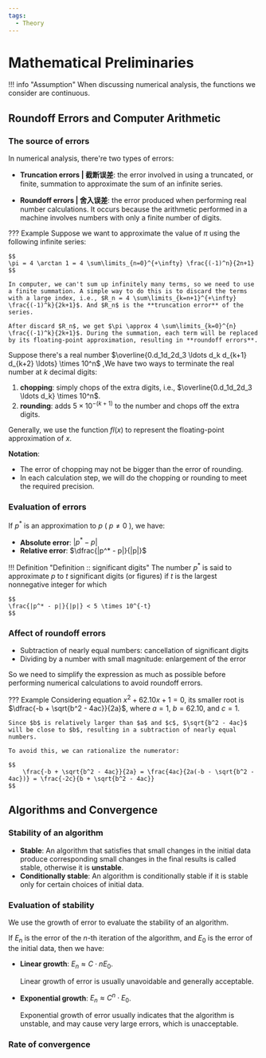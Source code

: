 ```yaml
---
tags: 
  - Theory
---
```


# Mathematical Preliminaries

!!! info "Assumption"
    When discussing numerical analysis, the functions we consider are continuous.

## Roundoff Errors and Computer Arithmetic

### The source of errors

In numerical analysis, there're two types of errors:

- **Truncation errors | 截断误差**: the error involved in using a truncated, or finite, summation to approximate the sum of an infinite series.

- **Roundoff errors | 舍入误差**: the error produced when performing real number calculations.  It occurs because the arithmetic performed in a machine involves numbers with only a finite number of digits.

??? Example
    Suppose we want to approximate the value of $\pi$ using the following infinite series:
    
    $$
    \pi = 4 \arctan 1 = 4 \sum\limits_{n=0}^{+\infty} \frac{(-1)^n}{2n+1}
    $$

    In computer, we can't sum up infinitely many terms, so we need to use a finite summation. A simple way to do this is to discard the terms with a large index, i.e., $R_n = 4 \sum\limits_{k=n+1}^{+\infty} \frac{(-1)^k}{2k+1}$. And $R_n$ is the **truncation error** of the series.

    After discard $R_n$, we get $\pi \approx 4 \sum\limits_{k=0}^{n} \frac{(-1)^k}{2k+1}$. During the summation, each term will be replaced by its floating-point approximation, resulting in **roundoff errors**.

Suppose there's a real number $\overline{0.d_1d_2d_3 \ldots d_k d_{k+1} d_{k+2} \ldots} \times 10^n$ ,We have two ways to terminate the real number at $k$ decimal digits:

1. **chopping**: simply chops of the extra digits, i.e., $\overline{0.d_1d_2d_3 \ldots d_k} \times 10^n$.
2. **rounding**: adds $5 \times 10^{-(k+1)}$ to the number and chops off the extra digits.

Generally, we use the function $fl(x)$ to represent the floating-point approximation of $x$.

**Notation**: 

- The error of chopping may not be bigger than the error of rounding.
- In each calculation step, we will do the chopping or rounding to meet the required precision.

### Evaluation of errors

If $p^*$ is an approximation to $p$ ( $p \neq 0$ ), we have:

- **Absolute error**: $|p^* - p|$
- **Relative error**: $\dfrac{|p^* - p|}{|p|}$

!!! Definition "Definition :: significant digits"
    The number $p^*$ is said to approximate $p$ to $t$ significant digits (or figures) if $t$ is the largest nonnegative integer for which

    $$
    \frac{|p^* - p|}{|p|} < 5 \times 10^{-t}
    $$

### Affect of roundoff errors

- Subtraction of nearly equal numbers: cancellation of significant digits
- Dividing by a number with small magnitude: enlargement of the error

So we need to simplify the expression as much as possible before performing numerical calculations to avoid roundoff errors.

??? Example
    Considering equation $x^2 + 62.10 x + 1 = 0$, its smaller root is $\dfrac{-b + \sqrt{b^2 - 4ac}}{2a}$, where $a=1$, $b=62.10$, and $c=1$.

    Since $b$ is relatively larger than $a$ and $c$, $\sqrt{b^2 - 4ac}$ will be close to $b$, resulting in a subtraction of nearly equal numbers.

    To avoid this, we can rationalize the numerator:

    $$
        \frac{-b + \sqrt{b^2 - 4ac}}{2a} = \frac{4ac}{2a(-b - \sqrt{b^2 - 4ac})} = \frac{-2c}{b + \sqrt{b^2 - 4ac}}
    $$

## Algorithms and Convergence

### Stability of an algorithm

- **Stable**: An algorithm that satisfies that small changes in the initial data produce corresponding small changes in the final results is called stable, otherwise it is **unstable**.
- **Conditionally stable**: An algorithm is conditionally stable if it is stable only for certain choices of initial data.

### Evaluation of stability

We use the growth of error to evaluate the stability of an algorithm.

If $E_n$ is the error of the $n$-th iteration of the algorithm, and $E_0$ is the error of the initial data, then we have:

- **Linear growth**: $E_n \approx C \cdot nE_0$.

    Linear growth of error is usually unavoidable and generally acceptable.

- **Exponential growth**: $E_n \approx C^n \cdot E_0$.

    Exponential growth of error usually indicates that the algorithm is unstable, and may cause very large errors, which is unacceptable.

### Rate of convergence
